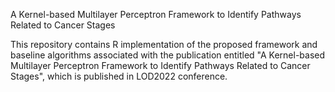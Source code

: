 A Kernel-based Multilayer Perceptron Framework to Identify Pathways Related to Cancer
Stages

This repository contains R implementation of the proposed framework and baseline algorithms associated with the publication entitled 
"A Kernel-based Multilayer Perceptron Framework to Identify Pathways Related to Cancer
Stages", which is published in LOD2022 conference.
